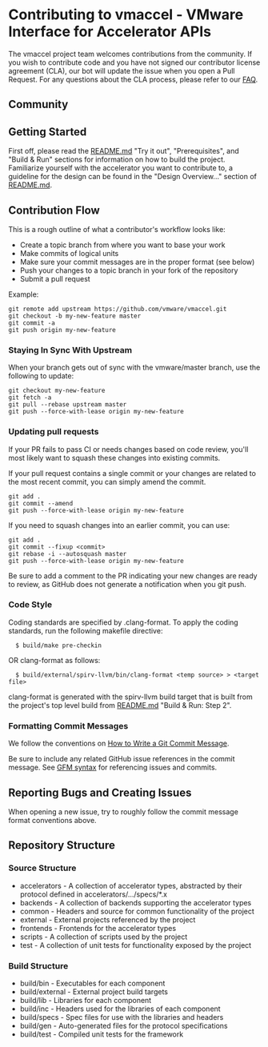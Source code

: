 

# Contributing to vmaccel - VMware Interface for Accelerator APIs

The vmaccel project team welcomes contributions from the community. If you wish to contribute code and you have not
signed our contributor license agreement (CLA), our bot will update the issue when you open a Pull Request. For any
questions about the CLA process, please refer to our [FAQ](https://cla.vmware.com/faq).

## Community

## Getting Started

First off, please read the [README.md](README.md) "Try it out", "Prerequisites", and "Build & Run" sections for information on how to build the project. Familiarize yourself with the accelerator you want to contribute to, a guideline for the design can be found in the "Design Overview..." section of [README.md](README.md).

## Contribution Flow

This is a rough outline of what a contributor's workflow looks like:

- Create a topic branch from where you want to base your work
- Make commits of logical units
- Make sure your commit messages are in the proper format (see below)
- Push your changes to a topic branch in your fork of the repository
- Submit a pull request

Example:

``` shell
git remote add upstream https://github.com/vmware/vmaccel.git
git checkout -b my-new-feature master
git commit -a
git push origin my-new-feature
```

### Staying In Sync With Upstream

When your branch gets out of sync with the vmware/master branch, use the following to update:

``` shell
git checkout my-new-feature
git fetch -a
git pull --rebase upstream master
git push --force-with-lease origin my-new-feature
```

### Updating pull requests

If your PR fails to pass CI or needs changes based on code review, you'll most likely want to squash these changes into
existing commits.

If your pull request contains a single commit or your changes are related to the most recent commit, you can simply
amend the commit.

``` shell
git add .
git commit --amend
git push --force-with-lease origin my-new-feature
```

If you need to squash changes into an earlier commit, you can use:

``` shell
git add .
git commit --fixup <commit>
git rebase -i --autosquash master
git push --force-with-lease origin my-new-feature
```

Be sure to add a comment to the PR indicating your new changes are ready to review, as GitHub does not generate a
notification when you git push.

### Code Style

Coding standards are specified by .clang-format. To apply the coding
standards, run the following makefile directive:

``` shell
  $ build/make pre-checkin
```

OR clang-format as follows:

``` shell
  $ build/external/spirv-llvm/bin/clang-format <temp source> > <target file>
```

clang-format is generated with the spirv-llvm build target that is built
from the project's top level build from [README.md](README.md) "Build & Run: Step 2".

### Formatting Commit Messages

We follow the conventions on [How to Write a Git Commit Message](http://chris.beams.io/posts/git-commit/).

Be sure to include any related GitHub issue references in the commit message.  See
[GFM syntax](https://guides.github.com/features/mastering-markdown/#GitHub-flavored-markdown) for referencing issues
and commits.

## Reporting Bugs and Creating Issues

When opening a new issue, try to roughly follow the commit message format conventions above.

## Repository Structure

### Source Structure
* accelerators - A collection of accelerator types, abstracted by their protocol defined in accelerators/.../specs/*.x
* backends - A collection of backends supporting the accelerator types
* common - Headers and source for common functionality of the project
* external - External projects referenced by the project
* frontends - Frontends for the accelerator types
* scripts - A collection of scripts used by the project
* test - A collection of unit tests for functionality exposed by the project

### Build Structure
* build/bin - Executables for each component
* build/external - External project build targets
* build/lib - Libraries for each component
* build/inc - Headers used for the libraries of each component
* build/specs - Spec files for use with the libraries and headers
* build/gen - Auto-generated files for the protocol specifications
* build/test - Compiled unit tests for the framework

